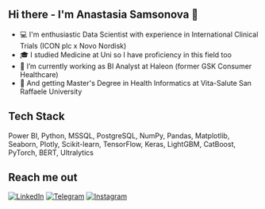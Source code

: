 ## Hi there - I'm Anastasia Samsonova 👋

- 💻 I'm enthusiastic Data Scientist with experience in International Clinical Trials (ICON plc x Novo Nordisk)
- 🎓 I studied Medicine at Uni so I have proficiency in this field too 
- 🔭 I’m currently working as BI Analyst at Haleon (former GSK Consumer Healthcare)
- 🌱 And getting Master's Degree in Health Informatics at Vita-Salute San Raffaele University

## Tech Stack

Power BI, Python, MSSQL, PostgreSQL, NumPy, Pandas, Matplotlib, Seaborn, Plotly, Scikit-learn, TensorFlow, Keras, LightGBM, CatBoost, PyTorch, BERT, Ultralytics

## Reach me out


[![LinkedIn](https://img.icons8.com/?size=100&id=XJotpm3EaZXV&format=png&color=000000)](https://www.linkedin.com/in/anastasia-samsonova-404740216/)
[![Telegram](https://img.icons8.com/?size=100&id=103888&format=png&color=000000)](https://t.me/ana67s)
[![Instagram](https://img.icons8.com/?size=100&id=J6CpXwXjvIhl&format=png&color=000000)](https://www.instagram.com/anastasia.sam_/)
